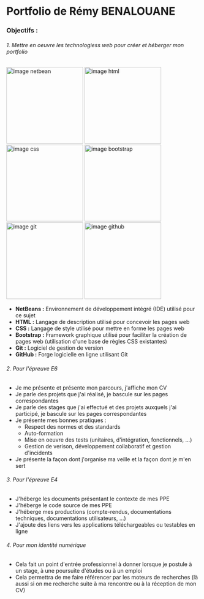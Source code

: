 # Portfolio de Rémy BENALOUANE

### Objectifs :
###### 1. Mettre en oeuvre les technologiess web pour créer et héberger mon portfolio
 
<img src="https://upload.wikimedia.org/wikipedia/commons/thumb/9/98/Apache_NetBeans_Logo.svg/1200px-Apache_NetBeans_Logo.svg.png" alt="image netbean" width="200"/>

<img src="https://upload.wikimedia.org/wikipedia/commons/thumb/6/61/HTML5_logo_and_wordmark.svg/1024px-HTML5_logo_and_wordmark.svg.png" alt="image html" width="200"/>

<img src="https://upload.wikimedia.org/wikipedia/commons/thumb/d/d5/CSS3_logo_and_wordmark.svg/170px-CSS3_logo_and_wordmark.svg.png" alt="image css" width="200"/>

<img src="https://www.publi-media.net/wp-content/uploads/2014/06/logo-bootstrap.png" alt="image bootstrap" width="200"/>

<img src="https://upload.wikimedia.org/wikipedia/commons/thumb/e/e0/Git-logo.svg/512px-Git-logo.svg.png" alt="image git" width="200"/>

<img src="https://upload.wikimedia.org/wikipedia/commons/thumb/9/91/Octicons-mark-github.svg/1200px-Octicons-mark-github.svg.png" alt="image github" width="200"/>

 - **NetBeans :**  Environnement de développement intégré (IDE) utilisé pour ce sujet
 - **HTML :** Langage de description utilisé pour concevoir les pages web
 - **CSS :** Langage de style utilisé pour mettre en forme les pages web
 - **Bootstrap :** Framework graphique utilisé pour faciliter la création de pages web (utilisation d'une base de règles CSS existantes)
 - **Git :** Logiciel de gestion de version
 - **GitHub :** Forge logicielle en ligne utilisant Git
 ###### 2. Pour l'épreuve E6
 - Je me présente et présente mon parcours, j'affiche mon CV
 - Je parle des projets que j'ai réalisé, je bascule sur les pages correspondantes
 - Je parle des stages que j'ai effectué et des projets auxquels j'ai participé, je bascule sur les pages correspondantes
 - Je présente mes bonnes pratiques :
   - Respect des normes et des standards
   - Auto-formation
   - Mise en oeuvre des tests (unitaires, d'intégration, fonctionnels, ...)
   - Gestion de verison, développement collaboratif et gestion d'incidents
 - Je présente la façon dont j'organise ma veille et la façon dont je m'en sert
 ###### 3. Pour l'épreuve E4
- J'héberge les documents présentant le contexte de mes PPE
- J'héberge le code source de mes PPE
- J'héberge mes productions (compte-rendus, documentations techniques, documentations utilisateurs, ...)
- J'ajoute des liens vers les applications téléchargeables ou testables en ligne
###### 4. Pour mon identité numérique
- Cela fait un point d'entrée professionnel à donner lorsque je postule à un stage, à une poursuite d'études ou à un emploi
- Cela permettra de me faire référencer par les moteurs de recherches (là aussi si on me recherche suite à ma rencontre ou à la réception de mon CV)
